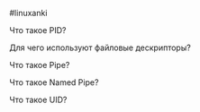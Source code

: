 #linuxanki

Что такое PID?



Для чего используют файловые дескрипторы?



Что такое Pipe?



Что такое Named Pipe?



Что такое UID?


















